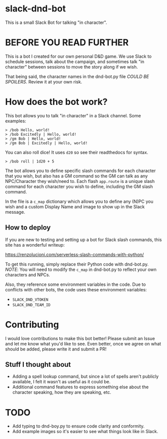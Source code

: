 # slack-dnd-bot

This is a small Slack Bot for talking "in character".

# BEFORE YOU READ FURTHER

This is a bot I created for our own personal D&D game. We use Slack to schedule sessions, talk about the campaign, and sometimes talk "in character" between sessions to move the story along if we wish.

That being said, the character names in the dnd-bot.py file *COULD BE SPOILERS*. Review it at your own risk.

# How does the bot work?

This bot allows you to talk "in character" in a Slack channel. Some examples:

```
> /bob Hello, world!
> /bob Excitedly | Hello, world!
> /gm Bob | Hello, world!
> /gm Bob | Excitedly | Hello, world!
```

You can also roll dice! It uses `d20` so see their readthedocs for syntax.
```
> /bob roll | 1d20 + 5
```

The bot allows you to define specific slash commands for each character that you wish, but also has a GM command so the GM can talk as any NPC/Character they wish/need to. Each flash `app.route` is a unique slash command for each character you wish to define, including the GM slash command.

In the file is a `c_map` dictionary which allows you to define any (N)PC you wish and a custom Display Name and image to show up in the Slack message.

## How to deploy

If you are new to testing and setting up a bot for Slack slash commands, this site has a wonderful writeup:

https://renzolucioni.com/serverless-slash-commands-with-python/

To get this running, simply replace their Python code with dnd-bot.py.
*NOTE*: You will need to modify the `c_map` in dnd-bot.py to reflect your own characters and NPCs.

Also, they reference some environment variables in the code. Due to conflicts with other bots, the code uses these environment variables:

* `SLACK_DND_VTOKEN`
* `SLACK_DND_TEAM_ID`

# Contributing

I would love contributions to make this bot better! Please submit an Issue and let me know what you'd like to see. Even better, once we agree on what should be added, please write it and submit a PR!

## Stuff I thought about

* Adding a spell lookup command, but since a lot of spells aren't publicly available, I felt it wasn't as useful as it could be.
* Additional command features to express something else about the character speaking, how they are speaking, etc.

# TODO

* Add typing to dnd-boy.py to ensure code clarity and conformity.
* Add example images so it's easier to see what things look like in Slack.